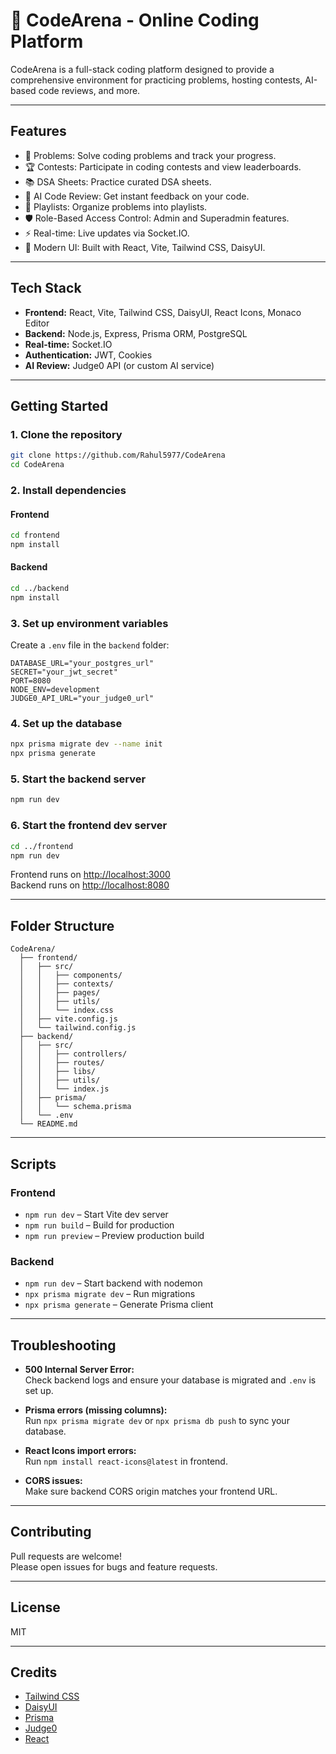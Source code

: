 # 🧠 CodeArena - Online Coding Platform

CodeArena is a full-stack coding platform designed to provide a comprehensive environment for practicing problems, hosting contests, AI-based code reviews, and more.

---

## Features

- 🧩 Problems: Solve coding problems and track your progress.
- 🏆 Contests: Participate in coding contests and view leaderboards.
- 📚 DSA Sheets: Practice curated DSA sheets.
- 🧠 AI Code Review: Get instant feedback on your code.
- 👥 Playlists: Organize problems into playlists.
- 🛡️ Role-Based Access Control: Admin and Superadmin features.
- ⚡ Real-time: Live updates via Socket.IO.
- 🎨 Modern UI: Built with React, Vite, Tailwind CSS, DaisyUI.

---

## Tech Stack

- **Frontend:** React, Vite, Tailwind CSS, DaisyUI, React Icons, Monaco Editor
- **Backend:** Node.js, Express, Prisma ORM, PostgreSQL
- **Real-time:** Socket.IO
- **Authentication:** JWT, Cookies
- **AI Review:** Judge0 API (or custom AI service)

---

## Getting Started

### 1. Clone the repository

```bash
git clone https://github.com/Rahul5977/CodeArena
cd CodeArena
```

### 2. Install dependencies

#### Frontend

```bash
cd frontend
npm install
```

#### Backend

```bash
cd ../backend
npm install
```

### 3. Set up environment variables

Create a `.env` file in the `backend` folder:

```env
DATABASE_URL="your_postgres_url"
SECRET="your_jwt_secret"
PORT=8080
NODE_ENV=development
JUDGE0_API_URL="your_judge0_url"
```

### 4. Set up the database

```bash
npx prisma migrate dev --name init
npx prisma generate
```

### 5. Start the backend server

```bash
npm run dev
```

### 6. Start the frontend dev server

```bash
cd ../frontend
npm run dev
```

Frontend runs on [http://localhost:3000](http://localhost:3000)  
Backend runs on [http://localhost:8080](http://localhost:8080)

---

## Folder Structure

```
CodeArena/
  ├── frontend/
  │   ├── src/
  │   │   ├── components/
  │   │   ├── contexts/
  │   │   ├── pages/
  │   │   ├── utils/
  │   │   └── index.css
  │   ├── vite.config.js
  │   └── tailwind.config.js
  ├── backend/
  │   ├── src/
  │   │   ├── controllers/
  │   │   ├── routes/
  │   │   ├── libs/
  │   │   ├── utils/
  │   │   └── index.js
  │   ├── prisma/
  │   │   └── schema.prisma
  │   └── .env
  └── README.md
```

---

## Scripts

### Frontend

- `npm run dev` – Start Vite dev server
- `npm run build` – Build for production
- `npm run preview` – Preview production build

### Backend

- `npm run dev` – Start backend with nodemon
- `npx prisma migrate dev` – Run migrations
- `npx prisma generate` – Generate Prisma client

---

## Troubleshooting

- **500 Internal Server Error:**  
  Check backend logs and ensure your database is migrated and `.env` is set up.

- **Prisma errors (missing columns):**  
  Run `npx prisma migrate dev` or `npx prisma db push` to sync your database.

- **React Icons import errors:**  
  Run `npm install react-icons@latest` in frontend.

- **CORS issues:**  
  Make sure backend CORS origin matches your frontend URL.

---

## Contributing

Pull requests are welcome!  
Please open issues for bugs and feature requests.

---

## License

MIT

---

## Credits

- [Tailwind CSS](https://tailwindcss.com/)
- [DaisyUI](https://daisyui.com/)
- [Prisma](https://www.prisma.io/)
- [Judge0](https://judge0.com/)
- [React](https://react.dev/)
